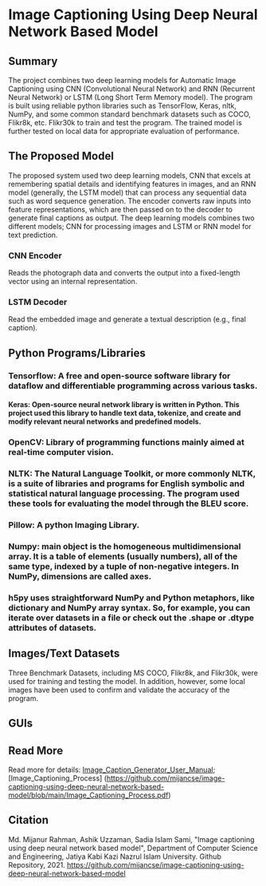 # Image Captioning Using Deep Neural Network Based Model

## Summary
The project combines two deep learning models for Automatic Image Captioning using CNN (Convolutional Neural Network) and RNN (Recurrent Neural Network) or LSTM (Long Short Term Memory model). The program is built using reliable python libraries such as TensorFlow, Keras, nltk, NumPy, and some common standard benchmark datasets such as COCO, Flikr8k, etc. Flikr30k to train and test the program. The trained model is further tested on local data for appropriate evaluation of performance.

## The Proposed Model
The proposed system used two deep learning models, CNN that excels at remembering spatial details and identifying features in images, and an RNN model (generally, the LSTM model) that can process any sequential data such as word sequence generation. The encoder converts raw inputs into feature representations, which are then passed on to the decoder to generate final captions as output. The deep learning models combines two different models; CNN for processing images and LSTM or RNN model for text prediction. 

### CNN Encoder
Reads the photograph data and converts the output into a fixed-length vector using an internal representation.
### LSTM Decoder
Read the embedded image and generate a textual description (e.g., final caption).

## Python Programs/Libraries
### Tensorflow: A free and open-source software library for dataflow and differentiable programming across various tasks.
#### Keras: Open-source neural network library is written in Python. This project used this library to handle text data, tokenize, and create and modify relevant neural networks and predefined models. 
### OpenCV: Library of programming functions mainly aimed at real-time computer vision.
### NLTK: The Natural Language Toolkit, or more commonly NLTK, is a suite of libraries and programs for English symbolic and statistical natural language processing. The program used these tools for evaluating the model through the BLEU score.
### Pillow: A python Imaging Library.
### Numpy: main object is the homogeneous multidimensional array. It is a table of elements (usually numbers), all of the same type, indexed by a tuple of non-negative integers. In NumPy, dimensions are called axes.
### h5py uses straightforward NumPy and Python metaphors, like dictionary and NumPy array syntax. So, for example, you can iterate over datasets in a file or check out the .shape or .dtype attributes of datasets.

## Images/Text Datasets
Three Benchmark Datasets, including MS COCO, Flikr8k, and Flikr30k, were used for training and testing the model. In addition, however, some local images have been used to confirm and validate the accuracy of the program.

## GUIs

## Read More
Read more for details: [Image_Caption_Generator_User_Manual](https://github.com/mijancse/image-captioning-using-deep-neural-network-based-model/blob/main/Image_Caption_Generator_User_Manual.pdf); [Image_Captioning_Process] (https://github.com/mijancse/image-captioning-using-deep-neural-network-based-model/blob/main/Image_Captioning_Process.pdf)

## Citation
Md. Mijanur Rahman, Ashik Uzzaman, Sadia Islam Sami, "Image captioning using deep neural network based model", Department of Computer Science and Engineering, Jatiya Kabi Kazi Nazrul Islam University. Github Repository, 2021. https://github.com/mijancse/image-captioning-using-deep-neural-network-based-model
